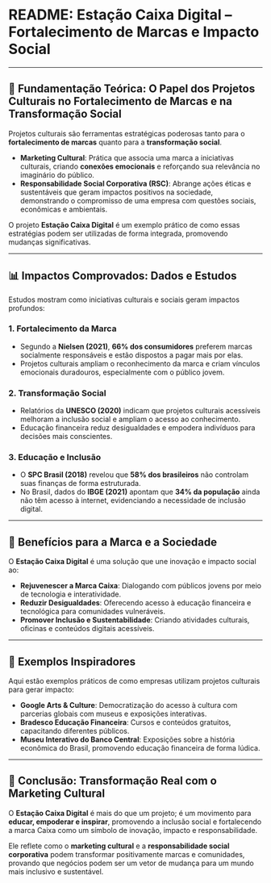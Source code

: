 # **README: Estação Caixa Digital – Fortalecimento de Marcas e Impacto Social**

---

## 📖 **Fundamentação Teórica: O Papel dos Projetos Culturais no Fortalecimento de Marcas e na Transformação Social**

Projetos culturais são ferramentas estratégicas poderosas tanto para o **fortalecimento de marcas** quanto para a **transformação social**.

- **Marketing Cultural**: Prática que associa uma marca a iniciativas culturais, criando **conexões emocionais** e reforçando sua relevância no imaginário do público.
- **Responsabilidade Social Corporativa (RSC)**: Abrange ações éticas e sustentáveis que geram impactos positivos na sociedade, demonstrando o compromisso de uma empresa com questões sociais, econômicas e ambientais.

O projeto **Estação Caixa Digital** é um exemplo prático de como essas estratégias podem ser utilizadas de forma integrada, promovendo mudanças significativas.

---

## 📊 **Impactos Comprovados: Dados e Estudos**

Estudos mostram como iniciativas culturais e sociais geram impactos profundos:

### **1. Fortalecimento da Marca**
- Segundo a **Nielsen (2021)**, **66% dos consumidores** preferem marcas socialmente responsáveis e estão dispostos a pagar mais por elas.
- Projetos culturais ampliam o reconhecimento da marca e criam vínculos emocionais duradouros, especialmente com o público jovem.

### **2. Transformação Social**
- Relatórios da **UNESCO (2020)** indicam que projetos culturais acessíveis melhoram a inclusão social e ampliam o acesso ao conhecimento.
- Educação financeira reduz desigualdades e empodera indivíduos para decisões mais conscientes.

### **3. Educação e Inclusão**
- O **SPC Brasil (2018)** revelou que **58% dos brasileiros** não controlam suas finanças de forma estruturada.
- No Brasil, dados do **IBGE (2021)** apontam que **34% da população** ainda não têm acesso à internet, evidenciando a necessidade de inclusão digital.

---

## 🎯 **Benefícios para a Marca e a Sociedade**

O **Estação Caixa Digital** é uma solução que une inovação e impacto social ao:

- **Rejuvenescer a Marca Caixa**: Dialogando com públicos jovens por meio de tecnologia e interatividade.
- **Reduzir Desigualdades**: Oferecendo acesso à educação financeira e tecnológica para comunidades vulneráveis.
- **Promover Inclusão e Sustentabilidade**: Criando atividades culturais, oficinas e conteúdos digitais acessíveis.

---

## 🌟 **Exemplos Inspiradores**

Aqui estão exemplos práticos de como empresas utilizam projetos culturais para gerar impacto:

- **Google Arts & Culture**: Democratização do acesso à cultura com parcerias globais com museus e exposições interativas.
- **Bradesco Educação Financeira**: Cursos e conteúdos gratuitos, capacitando diferentes públicos.
- **Museu Interativo do Banco Central**: Exposições sobre a história econômica do Brasil, promovendo educação financeira de forma lúdica.

---

## 📌 **Conclusão: Transformação Real com o Marketing Cultural**

O **Estação Caixa Digital** é mais do que um projeto; é um movimento para **educar, empoderar e inspirar**, promovendo a inclusão social e fortalecendo a marca Caixa como um símbolo de inovação, impacto e responsabilidade.

Ele reflete como o **marketing cultural** e a **responsabilidade social corporativa** podem transformar positivamente marcas e comunidades, provando que negócios podem ser um vetor de mudança para um mundo mais inclusivo e sustentável.
